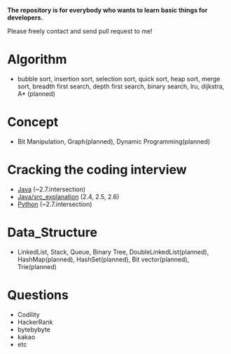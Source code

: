 <b>The repository is for everybody who wants to learn basic things for developers. </b>

Please freely contact and send pull request to me!

# Algorithm
* bubble sort, insertion sort, selection sort, quick sort, heap sort, merge sort, breadth first search, depth first search, binary search, lru, dijkstra, A* (planned)

# Concept
* Bit Manipulation, Graph(planned), Dynamic Programming(planned)

# Cracking the coding interview
* [Java](https://github.com/juyoung228/Evolving_Basic/tree/master/Cracking_the_coding_interview/Java/src) (~2.7.intersection)
* [Java/src_explanation](https://github.com/juyoung228/Evolving_Basic/tree/master/Cracking_the_coding_interview/Java/src_explanation) (2.4, 2.5, 2.6)
* [Python](https://github.com/juyoung228/Evolving_Basic/tree/master/Cracking_the_coding_interview/python) (~2.7.intersection)

# Data_Structure
* LinkedList, Stack, Queue, Binary Tree, DoubleLinkedList(planned), HashMap(planned), HashSet(planned), Bit vector(planned), Trie(planned)

# Questions
* Codility
* HackerRank
* bytebybyte
* kakao
* etc
